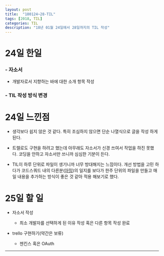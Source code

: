 ```yaml
---
layout: post
title:  "180124~28-TIL"
tags: [2018, TIL]
categories: TIL
description: "18년 01월 24일에서 28일까지의 TIL 작성"
---
```


24일 한일
=========

### - 자소서  

  - 개발자로서 지향하는 바에 대한 소개 항목 작성  

### - TIL 작성 방식 변경

24일 느낀점
==========

- 생각보다 쉽지 않은 것 같다. 특히 조심하지 않으면 단순 나열식으로 글을 작성 하게 된다.  

- 트렐로도 구현을 하려고 했는데 아무래도 자소서가 신경 쓰여서 작업을 하진 못했다. 코딩을 안하고 자소서만 쓰니까 심심한 기분이 든다.  

- TIL이 하루 단위로 파일이 생기니까 너무 방대해지는 느낌이다. 개선 방법을 고민 하다가 코드스쿼드 내의 다른분([아밍](https://github.com/yuaming/study/tree/master/daily))의 일지를 보다가 한주 단위의 파일을 만들고 매일 내용을 추가하는 방식이 좋은 것 같아 적용 해보기로 했다.  

25일 할 일
=========

- 자소서 작성   
  - 최소 개발자를 선택하게 된 이유 작성 혹은 다른 항목 작성 완료  

- trello 구현하기(약간은 보류)  

  - 젠킨스 혹은 OAuth  

---
